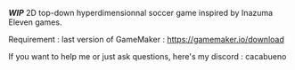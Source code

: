 ***WIP*** 2D top-down hyperdimensionnal soccer game inspired by Inazuma Eleven games.

Requirement : last version of GameMaker : https://gamemaker.io/download

If you want to help me or just ask questions, here's my discord : cacabueno
